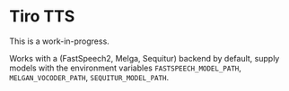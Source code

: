 # Tiro TTS

This is a work-in-progress.

Works with a (FastSpeech2, Melga, Sequitur) backend by default, supply models
with the environment variables `FASTSPEECH_MODEL_PATH`, `MELGAN_VOCODER_PATH`,
`SEQUITUR_MODEL_PATH`.

